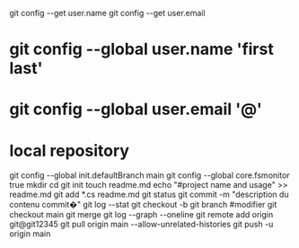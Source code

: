 git config --get user.name
git config --get user.email
# git config --global user.name 'first last'
# git config --global user.email '@'
# local repository
git config --global init.defaultBranch main
  git config --global core.fsmonitor true
mkdir <new project directory>
cd <new project directory>
git init
touch readme.md
echo "#project name and usage" >> readme.md
git add *.cs readme.md
git status
git commit -m "description du contenu commit�"
git log --stat
git checkout -b <branchName>
git branch
#modifier
git checkout main
git merge <branchName>
git log --graph --oneline
git remote add origin git@git12345
git pull origin main --allow-unrelated-histories
git push -u origin main